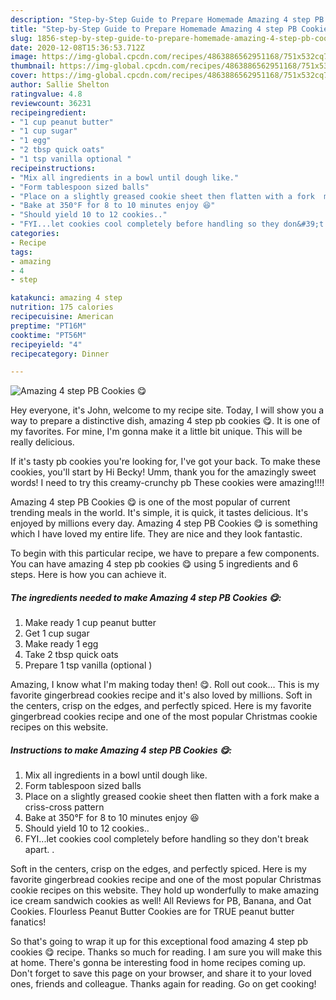 ```yaml
---
description: "Step-by-Step Guide to Prepare Homemade Amazing 4 step PB Cookies 😋"
title: "Step-by-Step Guide to Prepare Homemade Amazing 4 step PB Cookies 😋"
slug: 1856-step-by-step-guide-to-prepare-homemade-amazing-4-step-pb-cookies
date: 2020-12-08T15:36:53.712Z
image: https://img-global.cpcdn.com/recipes/4863886562951168/751x532cq70/amazing-4-step-pb-cookies-😋-recipe-main-photo.jpg
thumbnail: https://img-global.cpcdn.com/recipes/4863886562951168/751x532cq70/amazing-4-step-pb-cookies-😋-recipe-main-photo.jpg
cover: https://img-global.cpcdn.com/recipes/4863886562951168/751x532cq70/amazing-4-step-pb-cookies-😋-recipe-main-photo.jpg
author: Sallie Shelton
ratingvalue: 4.8
reviewcount: 36231
recipeingredient:
- "1 cup peanut butter"
- "1 cup sugar"
- "1 egg"
- "2 tbsp quick oats"
- "1 tsp vanilla optional "
recipeinstructions:
- "Mix all ingredients in a bowl until dough like."
- "Form tablespoon sized balls"
- "Place on a slightly greased cookie sheet then flatten with a fork  make a criss-cross pattern"
- "Bake at 350°F for 8 to 10 minutes enjoy 😆"
- "Should yield 10 to 12 cookies.."
- "FYI...let cookies cool completely before handling so they don&#39;t break apart. ."
categories:
- Recipe
tags:
- amazing
- 4
- step

katakunci: amazing 4 step 
nutrition: 175 calories
recipecuisine: American
preptime: "PT16M"
cooktime: "PT56M"
recipeyield: "4"
recipecategory: Dinner

---
```



![Amazing 4 step PB Cookies 😋](https://img-global.cpcdn.com/recipes/4863886562951168/751x532cq70/amazing-4-step-pb-cookies-😋-recipe-main-photo.jpg)

Hey everyone, it's John, welcome to my recipe site. Today, I will show you a way to prepare a distinctive dish, amazing 4 step pb cookies 😋. It is one of my favorites. For mine, I'm gonna make it a little bit unique. This will be really delicious.

If it&#39;s tasty pb cookies you&#39;re looking for, I&#39;ve got your back. To make these cookies, you&#39;ll start by Hi Becky! Umm, thank you for the amazingly sweet words! I need to try this creamy-crunchy pb These cookies were amazing!!!!

Amazing 4 step PB Cookies 😋 is one of the most popular of current trending meals in the world. It's simple, it is quick, it tastes delicious. It's enjoyed by millions every day. Amazing 4 step PB Cookies 😋 is something which I have loved my entire life. They are nice and they look fantastic.


To begin with this particular recipe, we have to prepare a few components. You can have amazing 4 step pb cookies 😋 using 5 ingredients and 6 steps. Here is how you can achieve it.

<!--inarticleads1-->

##### The ingredients needed to make Amazing 4 step PB Cookies 😋:

1. Make ready 1 cup peanut butter
1. Get 1 cup sugar
1. Make ready 1 egg
1. Take 2 tbsp quick oats
1. Prepare 1 tsp vanilla (optional )


Amazing, I know what I&#39;m making today then! 😋. Roll out cook… This is my favorite gingerbread cookies recipe and it&#39;s also loved by millions. Soft in the centers, crisp on the edges, and perfectly spiced. Here is my favorite gingerbread cookies recipe and one of the most popular Christmas cookie recipes on this website. 

<!--inarticleads2-->

##### Instructions to make Amazing 4 step PB Cookies 😋:

1. Mix all ingredients in a bowl until dough like.
1. Form tablespoon sized balls
1. Place on a slightly greased cookie sheet then flatten with a fork  make a criss-cross pattern
1. Bake at 350°F for 8 to 10 minutes enjoy 😆
1. Should yield 10 to 12 cookies..
1. FYI...let cookies cool completely before handling so they don&#39;t break apart. .


Soft in the centers, crisp on the edges, and perfectly spiced. Here is my favorite gingerbread cookies recipe and one of the most popular Christmas cookie recipes on this website. They hold up wonderfully to make amazing ice cream sandwich cookies as well! All Reviews for PB, Banana, and Oat Cookies. Flourless Peanut Butter Cookies are for TRUE peanut butter fanatics! 

So that's going to wrap it up for this exceptional food amazing 4 step pb cookies 😋 recipe. Thanks so much for reading. I am sure you will make this at home. There's gonna be interesting food in home recipes coming up. Don't forget to save this page on your browser, and share it to your loved ones, friends and colleague. Thanks again for reading. Go on get cooking!
